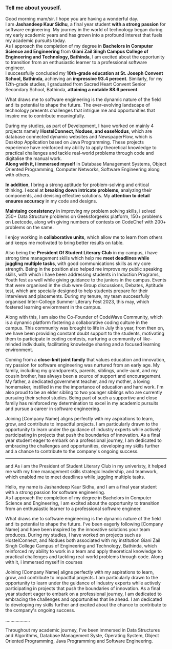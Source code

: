 ### Tell me about youself.

Good morning mam/sir. I hope you are having a wonderful day. <br>
I am **Jashandeep Kaur Sidhu**, a final year student **with a strong passion** for software engineering. My journey in the world of technology began during my early academic years and has grown into a profound interest that fuels my academic pursuits today. <br>
As I approach the completion of my degree in **Bachelors in Computer Science and Engineering** from **Giani Zail Singh Campus College of Engineering and Technology, Bathinda**, I am excited about the opportunity to transition from an enthusiastic learner to a professional software engineer. <br>
I successfully concluded my **10th-grade education at St. Joseph Convent School, Bathinda**, achieving an **impressive 93.4 percent**. Similarly, for my 12th-grade studies, I graduated from Sacred Heart Convent Senior Secondary School, Bathinda, **attaining a notable 88.6 percent**. <br>

What draws me to software engineering is the dynamic nature of the field and its potential to shape the future. The ever-evolving landscape of technology presents challenges that intrigue me and opportunities that inspire me to contribute meaningfully. 

During my studies, as part of Development, I have worked on mainly 4 projects namely **HostelConnect, Nodues, and easeNodus**, which are database connected dynamic websites and NewspaperFlow, which is Desktop Application based on Java Programming. These projects experience have reinforced my ability to apply theoretical knowledge to practical challenges and tackle real-world problems through code and digitalise the manual work. <br>
**Along with it, i immersed myself** in Database Management Systems, Object Oriented Programming, Computer Networks, Software Engineering along with others.

**In addition**, I bring a strong aptitude for problem-solving and critical thinking. I excel at **breaking down intricate problems**, analyzing their components, and devising effective solutions. My **attention to detail ensures accuracy** in my code and designs.

**Maintaing consistency** in improving my problem solving skills, i solved 250+ Data Structure problems on Geeksforgeeks platform, 150+ problems on Leetcode, along wth giving numbers of contests on CodeChef with 200+ problems on the same.

I enjoy working in **collaborative units**, which allow me to learn from others and keeps me motivated to bring better results on table.

Also being the **President Of Student Literary Club** in my campus, i have strong time management skills which help me **meet deadlines while juggling multiple tasks**, with good communications skills as my core strength. Being in the position also helped me improve my public speaking skills, with which i have been addressing students in Induction Programs, Youth fest as well while giving guidance to the juniors in the campus. Events that were organised in the club were Group discussions, Debates, Aptitude test, which are specially designed to help students prepare for their interviews and placements. During my tenure, my team successfully organised Inter-College Summer Literary Fest 2023, this may, which fostered learning enviornment in the campus.

Along with this, i am also the Co-Founder of CodeWave Community, which is a dynamic platform fostering a collaborative coding culture in the campus. This community was brought to life in July this year, from then on, we have been providing constant doubt support to the students, motivating them to participate in coding contests, nurturing a community of like-minded individuals, facilitating knowledge sharing and a focused learning environment.

Coming from a **close-knit joint family** that values education and innovation, my passion for software engineering was nurtured from an early age. My family, including my grandparents, parents, siblings, uncle-aunt, and my cousin brother, has always been a source of support and encouragement. My father, a dedicated government teacher, and my mother, a loving homemaker, instilled in me the importance of education and hard work. I'm also proud to be an elder sibling to two younger siblings who are currently pursuing their school studies. Being part of such a supportive and close family has reinforced my determination to excel in my academic pursuits and pursue a career in software engineering.

Joining [Company Name] aligns perfectly with my aspirations to learn, grow, and contribute to impactful projects. I am particularly drawn to the opportunity to learn under the guidance of industry experts while actively participating in projects that push the boundaries of innovation. As a final year student eager to embark on a professional journey, I am dedicated to embracing the challenges and opportunities, developing my skills further and a chance to contribute to the company's ongoing success.

-------------------------------------------------------------------------------------------------------------------------------------------------------------------------
and  As i am the President of Student Literary Club in my univeristy, it helped me with my time management skills strategic leadership, and teamwork, which enabled me to meet deadlines while juggling multiple tasks.


Hello, my name is Jashandeep Kaur Sidhu, and I am a final year student with a strong passion for software engineering.  
As I approach the completion of my degree in Bachelors in Computer Science and Engineering, I am excited about the opportunity to transition from an enthusiastic learner to a professional software engineer. 

What draws me to software engineering is the dynamic nature of the field and its potential to shape the future.
I've been eagerly following [Company Name] and have been inspired by the innovative solutions your team produces. 
During my studies, I have worked on projects such as HostelConnect, and Nodues both associated with my institution Giani Zail Singh College Campus of Engineering and Technology, Bathinda, which reinforced my ability to work in a team and apply theoretical knowledge to practical challenges and tackling real-world problems through code. Along with it, i immersed myself in courses



Joining [Company Name] aligns perfectly with my aspirations to learn, grow, and contribute to impactful projects. I am particularly drawn to the opportunity to learn under the guidance of industry experts while actively participating in projects that push the boundaries of innovation. As a final year student eager to embark on a professional journey, I am dedicated to embracing the challenges and opportunities that lie ahead. 
I am dedicated to developing my skills further and excited about the chance to contribute to the company's ongoing success.

...................

Throughout my academic journey, I've been immersed in Data Structures and Algorithms, Database Management Syste, Operating System, Object Oriented Programming, Java Programming and Software Engineering.
